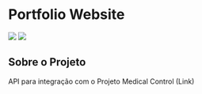 # Portfolio Website
<span>
    <img src="https://img.shields.io/badge/node.js-6DA55F?style=for-the-badge&logo=node.js&logoColor=white"/>
    <img src="https://img.shields.io/badge/sqlite-%2307405e.svg?style=for-the-badge&logo=sqlite&logoColor=white"/>
</span>


## Sobre o Projeto
API para integração com o Projeto Medical Control (<a href="https://github.com/JoaoNogueira23/medical-control" style="text-decoration:none;" target="_blank">Link</a>)

